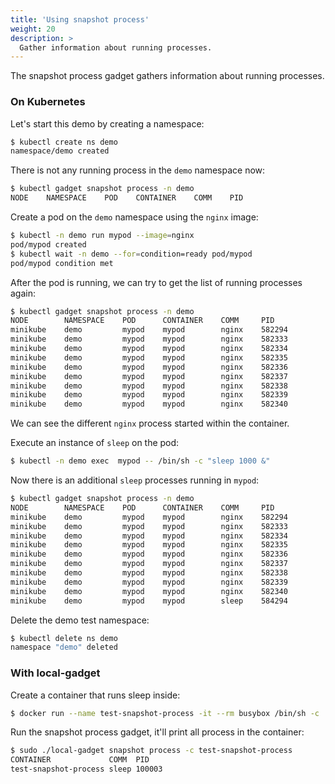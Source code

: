 ```yaml
---
title: 'Using snapshot process'
weight: 20
description: >
  Gather information about running processes.
---
```


The snapshot process gadget gathers information about running processes.

### On Kubernetes

Let's start this demo by creating a namespace:

```bash
$ kubectl create ns demo
namespace/demo created
```

There is not any running process in the `demo` namespace now:

```bash
$ kubectl gadget snapshot process -n demo
NODE    NAMESPACE    POD    CONTAINER    COMM    PID
```

Create a pod on the `demo` namespace using the `nginx` image:

```bash
$ kubectl -n demo run mypod --image=nginx
pod/mypod created
$ kubectl wait -n demo --for=condition=ready pod/mypod
pod/mypod condition met
```

After the pod is running, we can try to get the list of running processes again:

```bash
$ kubectl gadget snapshot process -n demo
NODE        NAMESPACE    POD      CONTAINER    COMM     PID
minikube    demo         mypod    mypod        nginx    582294
minikube    demo         mypod    mypod        nginx    582333
minikube    demo         mypod    mypod        nginx    582334
minikube    demo         mypod    mypod        nginx    582335
minikube    demo         mypod    mypod        nginx    582336
minikube    demo         mypod    mypod        nginx    582337
minikube    demo         mypod    mypod        nginx    582338
minikube    demo         mypod    mypod        nginx    582339
minikube    demo         mypod    mypod        nginx    582340
```

We can see the different `nginx` process started within the container.

Execute an instance of `sleep` on the pod:

```bash
$ kubectl -n demo exec  mypod -- /bin/sh -c "sleep 1000 &"
```

Now there is an additional `sleep` processes running in `mypod`:

```bash
$ kubectl gadget snapshot process -n demo
NODE        NAMESPACE    POD      CONTAINER    COMM     PID
minikube    demo         mypod    mypod        nginx    582294
minikube    demo         mypod    mypod        nginx    582333
minikube    demo         mypod    mypod        nginx    582334
minikube    demo         mypod    mypod        nginx    582335
minikube    demo         mypod    mypod        nginx    582336
minikube    demo         mypod    mypod        nginx    582337
minikube    demo         mypod    mypod        nginx    582338
minikube    demo         mypod    mypod        nginx    582339
minikube    demo         mypod    mypod        nginx    582340
minikube    demo         mypod    mypod        sleep    584294
```

Delete the demo test namespace:

```bash
$ kubectl delete ns demo
namespace "demo" deleted
```

### With local-gadget

Create a container that runs sleep inside:

```bash
$ docker run --name test-snapshot-process -it --rm busybox /bin/sh -c 'sleep 100'
```

Run the snapshot process gadget, it'll print all process in the container:

```bash
$ sudo ./local-gadget snapshot process -c test-snapshot-process
CONTAINER             COMM  PID
test-snapshot-process sleep 100003
```
